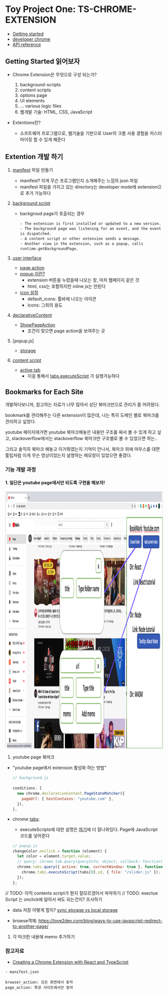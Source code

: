 # Toy Project One: TS-CHROME-EXTENSION
- [Getting started](https://developer.chrome.com/docs/extensions/mv2/getstarted/)
- [developer chrome](https://developer.chrome.com/)
- [API reference](https://developer.chrome.com/docs/extensions/reference/#popups)
  
## Getting Started 읽어보자
- Chrome Extension은 무엇으로 구성 되는가?
    1. background-scripts
    2. content scripts
    3. options page
    4. UI elements
    5. ... various logic files
    6. 웹개발 기술: HTML, CSS, JavaScript

- Extentions란?
  - 소프트웨어 프로그램으로, 웹기술을 기반으로 User의 크롬 사용 경험을 커스터마이징 할 수 있게 해준다


## Extention 개발 하기
1. [manifest](https://developer.chrome.com/docs/extensions/mv2/manifest/) 파일 만들기 
    - manifest? 이게 무슨 프로그램인지 소개해주는 느낌의 json 파일
    - manifest 파일을 가지고 있는 directory는 developer mode에 extension으로 추가 가능하다


2. [background script](https://developer.chrome.com/docs/extensions/mv2/background_pages/)
    - backgroud page가 호출되는 경우
        ```
        - The extension is first installed or updated to a new version.
        - The background page was listening for an event, and the event is dispatched.
        - A content script or other extension sends a message.
        - Another view in the extension, such as a popup, calls runtime.getBackgroundPage.
        ```

3. [user interface](https://developer.chrome.com/docs/extensions/mv2/user_interface/)
    - [page action](https://developer.chrome.com/docs/extensions/reference/pageAction/)
    - [popup 이란?](https://developer.chrome.com/docs/extensions/mv2/user_interface/#popup)
      - extension 버튼을 누렀을때 나오는 창, 마치 웹페이지 같은 것
      - html, css는 포함하지만 inline js는 안된다
    - [icon 설정](https://developer.chrome.com/docs/extensions/mv2/user_interface/#icons)
      - default_icons: 툴바에 나오는 아이콘
      - icons: 그외의 용도

3. [declarativeContent](https://developer.chrome.com/docs/extensions/reference/declarativeContent/)
    - [ShowPageAction](https://developer.chrome.com/docs/extensions/reference/declarativeContent/#type-ShowPageAction)
      - 조건이 맞으면 page action을 보여주는 곳

4. [popup.js]
    - [storage](https://developer.chrome.com/docs/extensions/reference/storage/)

5. [content script](https://developer.chrome.com/docs/extensions/mv2/content_scripts/#pi)
    - [active tab](https://developer.chrome.com/docs/extensions/mv2/manifest/activeTab/)
      - 이걸 통해서 [tabs.executeScript](https://developer.chrome.com/docs/extensions/reference/tabs/#method-executeScript) 가 실행가능하다


## Bookmarks for Each Site
개발하다보니까, 참고하는 자료가 너무 많아서 상단 북마크만으로 관리가 좀 어려웠다. 

bookmark를 관리해주는 다른 extension이 많은데, 나는 특히 도메인 별로 북마크를 관리하고 싶었다. 

youtube 페이지에가면 youtube 북마크해놓은 내용만 구조를 짜서 볼 수 있게 하고 싶고, stackoverflow에서는 stackoverflow 북마크만 구조별로 볼 수 있었으면 하는.. 

그리고 솔직히 북마크 해놓고 이거뭐였는지 기억이 안나서, 북마크 위에 마우스를 대면 툴팁처럼 이게 무슨 영상이었는지 설명하는 메모창이 있었으면 좋겠다. 

### 기능 개발 과정
#### 1. 일단은 youtube page에서만 되도록 구현을 해보자!
<img src="guide/version1.png" width="1460" height="819">

1. youtube page 북마크 
  - "youtube page에서 extension 활성화 하는 방법"
    ```javascript
    // background.js

    conditions: [
      new chrome.declarativeContent.PageStateMatcher({
        pageUrl: { hostContains: "youtube.com" },
      }),
    ],
    ```
  - chrome [tabs](https://developer.chrome.com/docs/extensions/reference/tabs/): 
    - executeScripts에 대한 설명은 [여기](https://developer.mozilla.org/en-US/docs/Mozilla/Add-ons/WebExtensions/API/tabs/executeScript)에 더 잘나와있다. Page에 JavaScript 코드를 넣어준다

    ```javascript
    // popup.js
    changeColor.onclick = function (element) {
      let color = element.target.value;
      // query: chrome.tab.query(queryInfo: object, callback: function)
      chrome.tabs.query({ active: true, currentWindow: true }, function (tabs) {
        chrome.tabs.executeScript(tabs[0].id, { file: "/slider.js" });
      });
    };
    ```

// TODO:  아직 contents script가 뭔지 잘모르겠어서 파악하기
// TODO: exectue Script 는 onclick에 달아서 써도 되는건지? 조사하기

   - data 저장 어떻게 할지? [sync storage vs local storage](https://developer.chrome.com/docs/extensions/reference/storage/)

- browse객체: https://love2dev.com/blog/ways-to-use-javascript-redirect-to-another-page/
 

1. 각 마크한 내용에 memo 추가하기





### 참고자료
- [Creating a Chrome Extension with React and TypeScript](https://react.christmas/2020/12)
```
- manifest.json

browser_action: 모든 화면에서 동작
page_action: 특정 사이트에서만 동작

```